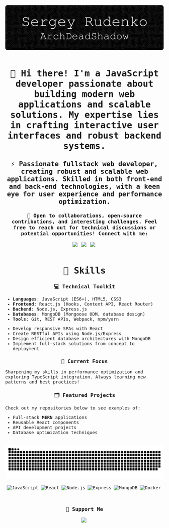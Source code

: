<head>
  <meta charset="UTF-8">
  <meta name="viewport" content="width=device-width, initial-scale=1.0">
  <link rel="preconnect" href="https://fonts.googleapis.com">
  <link rel="preconnect" href="https://fonts.gstatic.com" crossorigin>
  <link href="https://fonts.googleapis.com/css2?family=JetBrains+Mono:ital,wght@0,100..800;1,100..800&display=swap" rel="stylesheet">
  <style>body{min-height:100vh;font-family:'JetBrains Mono',monospace;font-optical-sizing:auto;font-weight:400;font-style:normal;}main{margin:32px 0;}.social,.snake_game_contribution_calendar,.support,h1,h2,h3{text-align:center;}.tech_icons{text-align:center;display:flex;flex-wrap:wrap;gap:4px;justify-content:center;}.github_header_image_dev{text-align:center;margin:0 auto;}</style>
</head>
<body>
  <header>
    <div class="github_header_image_dev">
      <picture>
        <source media="(prefers-color-scheme: dark)" srcset="./img/header_main_image/compressed/github_header_image_dev_dark_compressed.png">
        <source media="(prefers-color-scheme: light)" srcset="./img/header_main_image/compressed/github-header-image_dev_light_compressed.png">
        <img alt="github-snake" src="./img/header_main_image/compressed/github_header_image_dev_dark_compressed.png">
      </picture>
    </div>
    <br>
    <h1>👋 Hi there! I'm a JavaScript developer passionate about building modern web applications and scalable solutions. My expertise lies in crafting interactive user interfaces and robust backend systems.</h1>
    <h2>⚡ Passionate fullstack web developer, creating robust and scalable web applications. Skilled in both front-end and back-end technologies, with a keen eye for user experience and performance optimization.</h2>
    <h3>🚀 Open to collaborations, open-source contributions, and interesting challenges. Feel free to reach out for technical discussions or potential opportunities! Connect with me:</h3>
    <div class="social">
      <a href="https://twitter.com/ArchDeadShadow" target="_blank"><img src="https://img.shields.io/badge/Twitter-000000?style=flat-square&logo=X&logoColor=white" height="28" style="margin-right: 4px"></a>
      <a href="https://www.instagram.com/archdeadshadow" target="_blank"><img src="https://img.shields.io/badge/Instagram-E4405F?style=flat-square&logo=instagram&logoColor=white" height="28" style="margin-right: 4px"></a>
      <a href="https://www.linkedin.com/in/sergey-r-a52219230" target="_blank"><img src="https://img.shields.io/badge/LinkedIn-0077B5?style=flat-square&logo=linkedin&logoColor=white" height="28" style="margin-right: 4px"></a>
    </div>
  </header>
  <main>
  <h1>🦉 Skills</h1>
  <h3>💻 Technical Toolkit</h3>
    <ul>
      <li><strong>Languages</strong>: JavaScript (ES6+), HTML5, CSS3</li>
      <li><strong>Frontend</strong>: React.js (Hooks, Context API, React Router)</li>
      <li><strong>Backend</strong>: Node.js, Express.js</li>
      <li><strong>Databases</strong>: MongoDB (Mongoose ODM, database design)</li>
      <li><strong>Tools</strong>: Git, REST APIs, Webpack, npm/yarn</li>
    </ul>
    <h3😎 What I Do Best</h3>
    <ul>
      <li>Develop responsive SPAs with React</li>
      <li>Create RESTful APIs using Node.js/Express</li>
      <li>Design efficient database architectures with MongoDB</li>
      <li>Implement full-stack solutions from concept to deployment</li>
    </ul>
    <h3>📌 Current Focus</h3>
    <p>Sharpening my skills in performance optimization and exploring TypeScript integration. Always learning new patterns and best practices!</p>
    <h3>🗂️ Featured Projects</h3>
    <p>Check out my repositories below to see examples of:</p>
    <ul>
      <li>Full-stack <strong>MERN</strong> applications</li>
      <li>Reusable React components</li>
      <li>API development projects</li>
      <li>Database optimization techniques</li>
    </ul>
  </main>
  <footer>
    <div class="snake_game_contribution_calendar">
      <picture>
        <source media="(prefers-color-scheme: dark)" srcset="./img/snake_game_contribution_calendar/github-snake-dark.svg">
        <source media="(prefers-color-scheme: light)" srcset="./img/snake_game_contribution_calendar/github-snake.svg">
        <img alt="github-snake" src="./img/snake_game_contribution_calendar/github-snake-dark.svg">
      </picture>
    </div>
    <br>
    <div class="tech_icons">
      <img src="https://img.shields.io/badge/JavaScript-F7DF1C?logo=javascript&logoColor=white" height="28" alt="JavaScript" style="margin-right: 4px">
      <img src="https://img.shields.io/badge/React-20232A?logo=react&logoColor=61DAFB" height="28" alt="React" style="margin-right: 4px">
      <img src="https://img.shields.io/badge/Node.js-8CC84B?logo=node.js&logoColor=white" height="28" alt="Node.js" style="margin-right: 4px">
      <img src="https://img.shields.io/badge/Express-000000?logo=express&logoColor=white" height="28" alt="Express" style="margin-right: 4px">
      <img src="https://img.shields.io/badge/MongoDB-4EA94B?logo=mongodb&logoColor=white" height="28" alt="MongoDB" style="margin-right: 4px">
      <img src="https://img.shields.io/badge/Docker-2496ED?logo=docker&logoColor=white" height="28" alt="Docker" style="margin-right: 4px">
    </div>
    <br>
    <div class="support">
      <h3>💸 Support Me</h3>
      <p><a href="https://www.paypal.com/donate/?hosted_button_id=QCEZHJJG8HRD8" target="_blank"><img src="https://img.shields.io/badge/PayPal-00457C?style=flat-square&logo=paypal&logoColor=white" height="28" style="margin-right: 4px"></a></p>
    </div>
  </footer>
</body>
